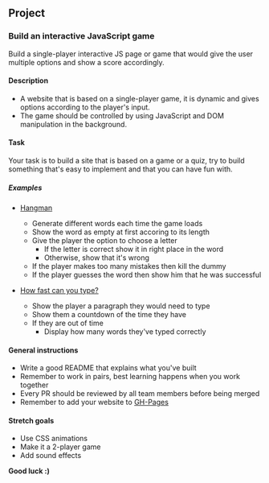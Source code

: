 ## Project

### Build an interactive JavaScript game

Build a single-player interactive JS page or game that would give the user multiple options and show a score accordingly.

#### Description

- A website that is based on a single-player game, it is dynamic and gives options according to the player's input. 
- The game should be controlled by using JavaScript and DOM manipulation in the background.

#### Task

Your task is to build a site that is based on a game or a quiz, try to build something that's easy to implement and that you can have fun with.

##### Examples

- [Hangman](https://hangmanwordgame.com/)
    - Generate different words each time the game loads
    - Show the word as empty at first accoring to its length
    - Give the player the option to choose a letter
        - If the letter is correct show it in right place in the word
        - Otherwise, show that it's wrong
    - If the player makes too many mistakes then kill the dummy
    - If the player guesses the word then show him that he was successful

- [How fast can you type?](https://typing-speed-test.aoeu.eu/)
    - Show the player a paragraph they would need to type
    - Show them a countdown of the time they have 
    - If they are out of time
        - Display how many words they've typed correctly

#### General instructions
- Write a good README that explains what you've built
- Remember to work in pairs, best learning happens when you work together
- Every PR should be reviewed by all team members before being merged
- Remember to add your website to [GH-Pages](https://pages.github.com/) 

#### Stretch goals

- Use CSS animations
- Make it a 2-player game
- Add sound effects

**Good luck :)**
